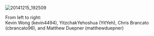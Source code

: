 ![20141215_192509](https://cloud.githubusercontent.com/assets/8998798/5446762/6690c15a-8491-11e4-80ce-f98d1f4ce376.jpg)

From left to right:  
Kevin Wong (kevin4494), YitzchakYehoshua (YitYeh), Chris Brancato (cbrancato96), and Matthew Duepner (matthewduepner)
